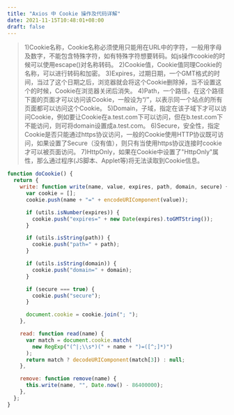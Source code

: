 ```yaml
---
title: "Axios 中 Cookie 操作及代码详解"
date: 2021-11-15T10:48:01+08:00
draft: false
---
```



> 1)Cookie名称，Cookie名称必须使用只能用在URL中的字符，一般用字母及数字，不能包含特殊字符，如有特殊字符想要转码。如js操作cookie的时候可以使用escape()对名称转码。
> 2)Cookie值，Cookie值同理Cookie的名称，可以进行转码和加密。
> 3)Expires，过期日期，一个GMT格式的时间，当过了这个日期之后，浏览器就会将这个Cookie删除掉，当不设置这个的时候，Cookie在浏览器关闭后消失。
> 4)Path，一个路径，在这个路径下面的页面才可以访问该Cookie，一般设为“/”，以表示同一个站点的所有页面都可以访问这个Cookie。
> 5)Domain，子域，指定在该子域下才可以访问Cookie，例如要让Cookie在a.test.com下可以访问，但在b.test.com下不能访问，则可将domain设置成a.test.com。
> 6)Secure，安全性，指定Cookie是否只能通过https协议访问，一般的Cookie使用HTTP协议既可访问，如果设置了Secure（没有值），则只有当使用https协议连接时cookie才可以被页面访问。
> 7)HttpOnly，如果在Cookie中设置了"HttpOnly"属性，那么通过程序(JS脚本、Applet等)将无法读取到Cookie信息。

```js
function doCookie() {
  return {
    write: function write(name, value, expires, path, domain, secure) {
      var cookie = [];
      cookie.push(name + "=" + encodeURIComponent(value));

      if (utils.isNumber(expires)) {
        cookie.push("expires=" + new Date(expires).toGMTString());
      }

      if (utils.isString(path)) {
        cookie.push("path=" + path);
      }

      if (utils.isString(domain)) {
        cookie.push("domain=" + domain);
      }

      if (secure === true) {
        cookie.push("secure");
      }

      document.cookie = cookie.join("; ");
    },

    read: function read(name) {
      var match = document.cookie.match(
        new RegExp("(^|;\\s*)(" + name + ")=([^;]*)")
      );
      return match ? decodeURIComponent(match[3]) : null;
    },

    remove: function remove(name) {
      this.write(name, "", Date.now() - 86400000);
    },
  };
}
```
